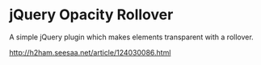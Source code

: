 # jQuery Opacity Rollover

A simple jQuery plugin which makes elements transparent with a rollover. 

http://h2ham.seesaa.net/article/124030086.html